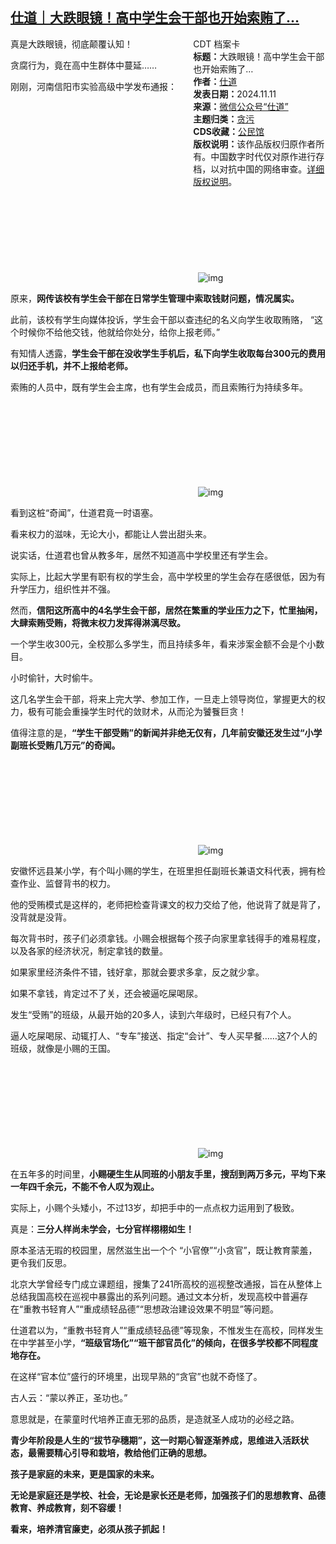 <!--1731340851000-->
[仕道｜大跌眼镜！高中学生会干部也开始索贿了…](https://chinadigitaltimes.net/chinese/712971.html)
------

<div style="width:42%;float:right;padding-left:20px;"><div class="su-spoiler su-spoiler-style-fancy su-spoiler-icon-chevron-circle su-spoiler-closed" data-scroll-offset="0" data-anchor-in-url="no"><div class="su-spoiler-title" tabindex="0" role="button"><span class="su-spoiler-icon"></span>CDT 档案卡</div><div class="su-spoiler-content su-u-clearfix su-u-trim"><strong>标题：</strong>大跌眼镜！高中学生会干部也开始索贿了…<br><strong>作者：</strong><a href="https://chinadigitaltimes.net/space/仕道" target="_blank">仕道</a><br><strong>发表日期：</strong>2024.11.11<br><strong>来源：</strong><a href="https://web.archive.org/web/https://mp.weixin.qq.com/s/lybc98fvv083_oSGdQgOoQ" target="_blank">微信公众号“仕道”</a><br><strong>主题归类：</strong><a href="https://chinadigitaltimes.net/space/贪污" target="_blank">贪污</a><br><strong>CDS收藏：</strong><a href="https://chinadigitaltimes.net/space/%E5%85%AC%E6%B0%91%E9%A6%86" target="_blank" rel="noopener">公民馆</a><br><strong>版权说明：</strong>该作品版权归原作者所有。中国数字时代仅对原作进行存档，以对抗中国的网络审查。<a href="https://chinadigitaltimes.net/chinese/copyright">详细版权说明</a>。</div></div></div><p>真是大跌眼镜，彻底颠覆认知！</p><p>贪腐行为，竟在高中生群体中蔓延……</p><p>刚刚，河南信阳市实验高级中学发布通报：</p><p><img decoding="async" src="data:image/svg+xml,%3Csvg%20xmlns='http://www.w3.org/2000/svg'%20viewBox='0%200%200%200'%3E%3C/svg%3E" alt="img" data-lazy-src="https://chinadigitaltimes.net/chinese/files/2024/11/post-712971-6732293ac87b2."><noscript><img decoding="async" src="https://chinadigitaltimes.net/chinese/files/2024/11/post-712971-6732293ac87b2." alt="img"></noscript></p><p>原来，<strong>网传该校有学生会干部在日常学生管理中索取钱财问题，情况属实。</strong></p><p>此前，该校有学生向媒体投诉，学生会干部以查违纪的名义向学生收取贿赂， “这个时候你不给他交钱，他就给你处分，给你上报老师。”</p><p>有知情人透露，<strong>学生会干部在没收学生手机后，私下向学生收取每台300元的费用以归还手机，并不上报给老师。</strong></p><p>索贿的人员中，既有学生会主席，也有学生会成员，而且索贿行为持续多年。</p><p><img decoding="async" src="data:image/svg+xml,%3Csvg%20xmlns='http://www.w3.org/2000/svg'%20viewBox='0%200%200%200'%3E%3C/svg%3E" alt="img" data-lazy-src="https://chinadigitaltimes.net/chinese/files/2024/11/post-712971-6732293ae62f3."><noscript><img decoding="async" src="https://chinadigitaltimes.net/chinese/files/2024/11/post-712971-6732293ae62f3." alt="img"></noscript></p><p>看到这桩“奇闻”，仕道君竟一时语塞。</p><p>看来权力的滋味，无论大小，都能让人尝出甜头来。</p><p>说实话，仕道君也曾从教多年，居然不知道高中学校里还有学生会。</p><p>实际上，比起大学里有职有权的学生会，高中学校里的学生会存在感很低，因为有升学压力，组织性并不强。</p><p>然而，<strong>信阳这所高中的4名学生会干部，居然在繁重的学业压力之下，忙里抽闲，大肆索贿受贿，将微末权力发挥得淋漓尽致。</strong></p><p>一个学生收300元，全校那么多学生，而且持续多年，看来涉案金额不会是个小数目。</p><p>小时偷针，大时偷牛。</p><p>这几名学生会干部，将来上完大学、参加工作，一旦走上领导岗位，掌握更大的权力，极有可能会重操学生时代的敛财术，从而沦为饕餮巨贪！</p><p>值得注意的是，<strong>“学生干部受贿”的新闻并非绝无仅有，几年前安徽还发生过“小学副班长受贿几万元”的奇闻。</strong></p><p><img decoding="async" src="data:image/svg+xml,%3Csvg%20xmlns='http://www.w3.org/2000/svg'%20viewBox='0%200%200%200'%3E%3C/svg%3E" alt="img" data-lazy-src="https://chinadigitaltimes.net/chinese/files/2024/11/post-712971-6732293b205e8.png"><noscript><img decoding="async" src="https://chinadigitaltimes.net/chinese/files/2024/11/post-712971-6732293b205e8.png" alt="img"></noscript></p><p>安徽怀远县某小学，有个叫小赐的学生，在班里担任副班长兼语文科代表，拥有检查作业、监督背书的权力。</p><p>他的受贿模式是这样的，老师把检查背课文的权力交给了他，他说背了就是背了，没背就是没背。</p><p>每次背书时，孩子们必须拿钱。小赐会根据每个孩子向家里拿钱得手的难易程度，以及各家的经济状况，制定拿钱的数量。</p><p>如果家里经济条件不错，钱好拿，那就会要求多拿，反之就少拿。</p><p>如果不拿钱，肯定过不了关，还会被逼吃屎喝尿。</p><p>发生“受贿”的班级，从最开始的20多人，读到六年级时，已经只有7个人。</p><p>逼人吃屎喝尿、动辄打人、“专车”接送、指定“会计”、专人买早餐……这7个人的班级，就像是小赐的王国。</p><p><img decoding="async" src="data:image/svg+xml,%3Csvg%20xmlns='http://www.w3.org/2000/svg'%20viewBox='0%200%200%200'%3E%3C/svg%3E" alt="img" data-lazy-src="https://chinadigitaltimes.net/chinese/files/2024/11/post-712971-6732293b388df."><noscript><img decoding="async" src="https://chinadigitaltimes.net/chinese/files/2024/11/post-712971-6732293b388df." alt="img"></noscript></p><p>在五年多的时间里，<strong>小赐硬生生从同班的小朋友手里，搜刮到两万多元，平均下来一年四千余元，不能不令人叹为观止。</strong></p><p>实际上，小赐个头矮小，不过13岁，却把手中的一点点权力运用到了极致。</p><p>真是：<strong>三分人样尚未学会，七分官样栩栩如生！</strong></p><p>原本圣洁无瑕的校园里，居然滋生出一个个 “小官僚”“小贪官”，既让教育蒙羞，更令我们反思。</p><p>北京大学曾经专门成立课题组，搜集了241所高校的巡视整改通报，旨在从整体上总结我国高校在巡视中暴露出的系列问题。通过文本分析，发现高校中普遍存在“重教书轻育人”“重成绩轻品德”“思想政治建设效果不明显”等问题。</p><p>仕道君以为，“重教书轻育人”“重成绩轻品德”等现象，不惟发生在高校，同样发生在中学甚至小学，<strong>“班级官场化”“班干部官员化”的倾向，在很多学校都不同程度地存在。</strong></p><p>在这样“官本位”盛行的环境里，出现早熟的“贪官”也就不奇怪了。</p><p>古人云：“蒙以养正，圣功也。”</p><p>意思就是，在蒙童时代培养正直无邪的品质，是造就圣人成功的必经之路。</p><p><strong>青少年阶段是人生的“拔节孕穗期”，这一时期心智逐渐养成，思维进入活跃状态，最需要精心引导和栽培，教给他们正确的思想。</strong></p><p><strong>孩子是家庭的未来，更是国家的未来。</strong></p><p><strong>无论是家庭还是学校、社会，无论是家长还是老师，加强孩子们的思想教育、品德教育、养成教育，刻不容缓！</strong></p><p><strong>看来，培养清官廉吏，必须从孩子抓起！</strong></p><div class="addtoany_share_save_container addtoany_content addtoany_content_bottom"><div class="a2a_kit a2a_kit_size_32 addtoany_list" data-a2a-url="https://chinadigitaltimes.net/chinese/712971.html" data-a2a-title="仕道｜大跌眼镜！高中学生会干部也开始索贿了…"><a class="a2a_button_facebook" href="https://www.addtoany.com/add_to/facebook?linkurl=https%3A%2F%2Fchinadigitaltimes.net%2Fchinese%2F712971.html&amp;linkname=%E4%BB%95%E9%81%93%EF%BD%9C%E5%A4%A7%E8%B7%8C%E7%9C%BC%E9%95%9C%EF%BC%81%E9%AB%98%E4%B8%AD%E5%AD%A6%E7%94%9F%E4%BC%9A%E5%B9%B2%E9%83%A8%E4%B9%9F%E5%BC%80%E5%A7%8B%E7%B4%A2%E8%B4%BF%E4%BA%86%E2%80%A6" title="Facebook" rel="nofollow noopener" target="_blank"></a><a class="a2a_button_twitter" href="https://www.addtoany.com/add_to/twitter?linkurl=https%3A%2F%2Fchinadigitaltimes.net%2Fchinese%2F712971.html&amp;linkname=%E4%BB%95%E9%81%93%EF%BD%9C%E5%A4%A7%E8%B7%8C%E7%9C%BC%E9%95%9C%EF%BC%81%E9%AB%98%E4%B8%AD%E5%AD%A6%E7%94%9F%E4%BC%9A%E5%B9%B2%E9%83%A8%E4%B9%9F%E5%BC%80%E5%A7%8B%E7%B4%A2%E8%B4%BF%E4%BA%86%E2%80%A6" title="Twitter" rel="nofollow noopener" target="_blank"></a><a class="a2a_button_telegram" href="https://www.addtoany.com/add_to/telegram?linkurl=https%3A%2F%2Fchinadigitaltimes.net%2Fchinese%2F712971.html&amp;linkname=%E4%BB%95%E9%81%93%EF%BD%9C%E5%A4%A7%E8%B7%8C%E7%9C%BC%E9%95%9C%EF%BC%81%E9%AB%98%E4%B8%AD%E5%AD%A6%E7%94%9F%E4%BC%9A%E5%B9%B2%E9%83%A8%E4%B9%9F%E5%BC%80%E5%A7%8B%E7%B4%A2%E8%B4%BF%E4%BA%86%E2%80%A6" title="Telegram" rel="nofollow noopener" target="_blank"></a><a class="a2a_button_reddit" href="https://www.addtoany.com/add_to/reddit?linkurl=https%3A%2F%2Fchinadigitaltimes.net%2Fchinese%2F712971.html&amp;linkname=%E4%BB%95%E9%81%93%EF%BD%9C%E5%A4%A7%E8%B7%8C%E7%9C%BC%E9%95%9C%EF%BC%81%E9%AB%98%E4%B8%AD%E5%AD%A6%E7%94%9F%E4%BC%9A%E5%B9%B2%E9%83%A8%E4%B9%9F%E5%BC%80%E5%A7%8B%E7%B4%A2%E8%B4%BF%E4%BA%86%E2%80%A6" title="Reddit" rel="nofollow noopener" target="_blank"></a><a class="a2a_button_whatsapp" href="https://www.addtoany.com/add_to/whatsapp?linkurl=https%3A%2F%2Fchinadigitaltimes.net%2Fchinese%2F712971.html&amp;linkname=%E4%BB%95%E9%81%93%EF%BD%9C%E5%A4%A7%E8%B7%8C%E7%9C%BC%E9%95%9C%EF%BC%81%E9%AB%98%E4%B8%AD%E5%AD%A6%E7%94%9F%E4%BC%9A%E5%B9%B2%E9%83%A8%E4%B9%9F%E5%BC%80%E5%A7%8B%E7%B4%A2%E8%B4%BF%E4%BA%86%E2%80%A6" title="WhatsApp" rel="nofollow noopener" target="_blank"></a><a class="a2a_button_email" href="https://www.addtoany.com/add_to/email?linkurl=https%3A%2F%2Fchinadigitaltimes.net%2Fchinese%2F712971.html&amp;linkname=%E4%BB%95%E9%81%93%EF%BD%9C%E5%A4%A7%E8%B7%8C%E7%9C%BC%E9%95%9C%EF%BC%81%E9%AB%98%E4%B8%AD%E5%AD%A6%E7%94%9F%E4%BC%9A%E5%B9%B2%E9%83%A8%E4%B9%9F%E5%BC%80%E5%A7%8B%E7%B4%A2%E8%B4%BF%E4%BA%86%E2%80%A6" title="Email" rel="nofollow noopener" target="_blank"></a><a class="a2a_button_copy_link" href="https://www.addtoany.com/add_to/copy_link?linkurl=https%3A%2F%2Fchinadigitaltimes.net%2Fchinese%2F712971.html&amp;linkname=%E4%BB%95%E9%81%93%EF%BD%9C%E5%A4%A7%E8%B7%8C%E7%9C%BC%E9%95%9C%EF%BC%81%E9%AB%98%E4%B8%AD%E5%AD%A6%E7%94%9F%E4%BC%9A%E5%B9%B2%E9%83%A8%E4%B9%9F%E5%BC%80%E5%A7%8B%E7%B4%A2%E8%B4%BF%E4%BA%86%E2%80%A6" title="Copy Link" rel="nofollow noopener" target="_blank"></a><a class="a2a_dd addtoany_share_save addtoany_share" href="https://www.addtoany.com/share"></a></div></div>
